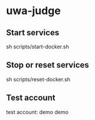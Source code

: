 # uwa-judge
## Start services
sh scripts/start-docker.sh
## Stop or reset services
sh scripts/reset-docker.sh
## Test account
test account: demo demo